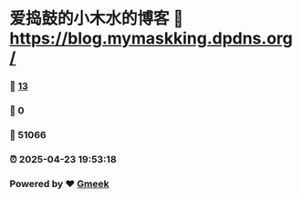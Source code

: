 # 爱捣鼓的小木水的博客 :link: https://blog.mymaskking.dpdns.org/ 
### :page_facing_up: [13](https://blog.mymaskking.dpdns.org//tag.html) 
### :speech_balloon: 0 
### :hibiscus: 51066 
### :alarm_clock: 2025-04-23 19:53:18 
### Powered by :heart: [Gmeek](https://github.com/Meekdai/Gmeek)
